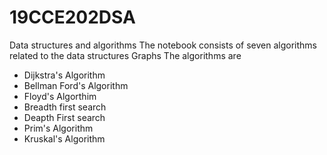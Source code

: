 # 19CCE202DSA
Data structures and algorithms
The notebook consists of seven algorithms related to the data structures Graphs
The algorithms are
- Dijkstra's Algorithm
- Bellman Ford's Algorithm
- Floyd's Algorthim
- Breadth first search
- Deapth First search
- Prim's Algorithm
- Kruskal's Algorithm
